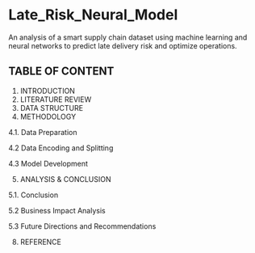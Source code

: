 # Late_Risk_Neural_Model
An analysis of a smart supply chain dataset using machine learning and neural networks to predict late delivery risk and optimize operations.
## TABLE OF CONTENT
1. INTRODUCTION	
2. LITERATURE REVIEW	
3. DATA STRUCTURE	
4. METHODOLOGY
   
4.1. Data Preparation	

4.2 Data Encoding and Splitting	

4.3 Model Development	

5. ANALYSIS & CONCLUSION
   
5.1. Conclusion	

5.2 Business Impact Analysis	

5.3 Future Directions and Recommendations	

8. REFERENCE	

